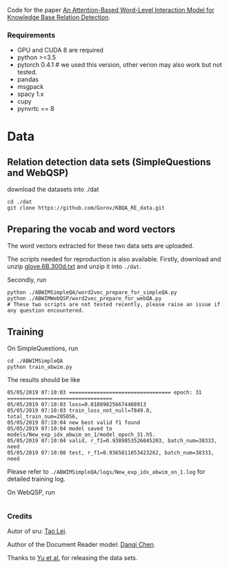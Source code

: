 Code for the paper [An Attention-Based Word-Level Interaction Model for Knowledge Base Relation Detection](https://ieeexplore.ieee.org/document/8546730). 


### Requirements
- GPU and CUDA 8 are required
- python >=3.5 
- pytorch 0.4.1 # we used this version, other verion may also work but not tested.   
- pandas
- msgpack
- spacy 1.x
- cupy
- pynvrtc == 8

# Data
## Relation detection data sets (SimpleQuestions and WebQSP)
download the datasets into ./dat
```
cd ./dat
git clone https://github.com/Gorov/KBQA_RE_data.git 
``` 

## Preparing the vocab and word vectors
The word vectors extracted for these two data sets are uploaded. 

The scripts needed for reproduction is also available. 
Firstly, download and unzip [glove.6B.300d.txt](http://nlp.stanford.edu/data/wordvecs/glove.6B.zip) and unzip it into  `./dat`. 

Secondly, run 
```
python ./ABWIMSimpleQA/word2vec_prepare_for_simpleQA.py
python ./ABWIMWebQSP/word2vec_prepare_for_webQA.py
# These two scripts are not tested recently, please raise an issue if any question encountered.
``` 


## Training
On SimpleQuestions, run 
```
cd ./ABWIMSimpleQA
python train_abwim.py
```

The results should be like 
```
05/05/2019 07:10:03 ================================= epoch: 31 ==================================
05/05/2019 07:10:03 loss=0.010898256674408913
05/05/2019 07:10:03 train_loss_not_null=7849.0, total_train_num=205056,
05/05/2019 07:10:04 new best valid f1 found
05/05/2019 07:10:04 model saved to models/New_exp_idx_abwim_on_1/model_epoch_31.h5.
05/05/2019 07:10:04 valid, r_f1=0.9389853526045203, batch_num=38333, need
05/05/2019 07:10:08 test, r_f1=0.9365811053423262, batch_num=38333, need
```
Please refer to `./ABWIMSimpleQA/logs/New_exp_idx_abwim_on_1.log` for detailed training log.

On WebQSP, run 
```

```
 

 


### Credits
Autor of sru: [Tao Lei](https://github.com/taolei87/sru).

Author of the Document Reader model: [Danqi Chen](https://github.com/danqi).

Thanks to [Yu et al.](http://arxiv.org/abs/1704.06194) for releasing the data sets.  


 
 
  
